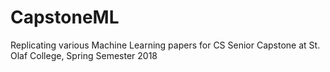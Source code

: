 # CapstoneML
Replicating various Machine Learning papers for CS Senior Capstone at St. Olaf College, Spring Semester 2018
